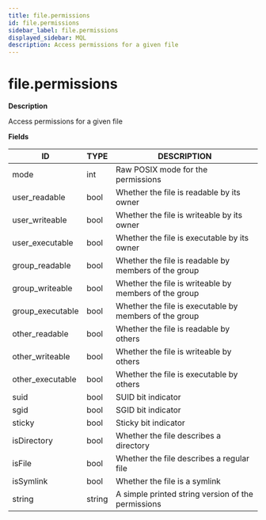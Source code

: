 ```yaml
---
title: file.permissions
id: file.permissions
sidebar_label: file.permissions
displayed_sidebar: MQL
description: Access permissions for a given file
---
```


# file.permissions

**Description**

Access permissions for a given file

**Fields**

| ID               | TYPE   | DESCRIPTION                                            |
| ---------------- | ------ | ------------------------------------------------------ |
| mode             | int    | Raw POSIX mode for the permissions                     |
| user_readable    | bool   | Whether the file is readable by its owner              |
| user_writeable   | bool   | Whether the file is writeable by its owner             |
| user_executable  | bool   | Whether the file is executable by its owner            |
| group_readable   | bool   | Whether the file is readable by members of the group   |
| group_writeable  | bool   | Whether the file is writeable by members of the group  |
| group_executable | bool   | Whether the file is executable by members of the group |
| other_readable   | bool   | Whether the file is readable by others                 |
| other_writeable  | bool   | Whether the file is writeable by others                |
| other_executable | bool   | Whether the file is executable by others               |
| suid             | bool   | SUID bit indicator                                     |
| sgid             | bool   | SGID bit indicator                                     |
| sticky           | bool   | Sticky bit indicator                                   |
| isDirectory      | bool   | Whether the file describes a directory                 |
| isFile           | bool   | Whether the file describes a regular file              |
| isSymlink        | bool   | Whether the file is a symlink                          |
| string           | string | A simple printed string version of the permissions     |
